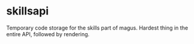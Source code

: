 # skillsapi
Temporary code storage for the skills part of magus. Hardest thing in the entire API, followed by rendering.
